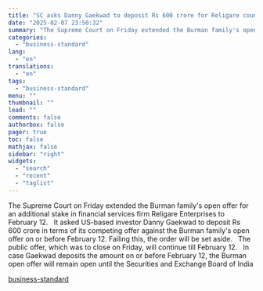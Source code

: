 ```yaml
---
title: "SC asks Danny Gaekwad to deposit Rs 600 crore for Religare counter offer"
date: "2025-02-07 23:50:32"
summary: "The Supreme Court on Friday extended the Burman family's open offer for an additional stake in financial services firm Religare Enterprises to February 12. It asked US-based investor Danny Gaekwad to deposit Rs 600 crore in terms of its competing offer against the Burman family's open offer on or before..."
categories:
  - "business-standard"
lang:
  - "en"
translations:
  - "en"
tags:
  - "business-standard"
menu: ""
thumbnail: ""
lead: ""
comments: false
authorbox: false
pager: true
toc: false
mathjax: false
sidebar: "right"
widgets:
  - "search"
  - "recent"
  - "taglist"
---
```


The Supreme Court on Friday extended the Burman family's open offer for an additional stake in financial services firm Religare Enterprises to February 12.
 
It asked US-based investor Danny Gaekwad to deposit Rs 600 crore in terms of its competing offer against the Burman family's open offer on or before February 12. Failing this, the order will be set aside.
 
The public offer, which was to close on Friday, will continue till February 12.
 
In case Gaekwad deposits the amount on or before February 12, the Burman open offer will remain open until the Securities and Exchange Board of India

[business-standard](https://www.business-standard.com/companies/news/sc-asks-danny-gaekwad-to-deposit-rs-600-crore-for-religare-counter-offer-125020701714_1.html)
